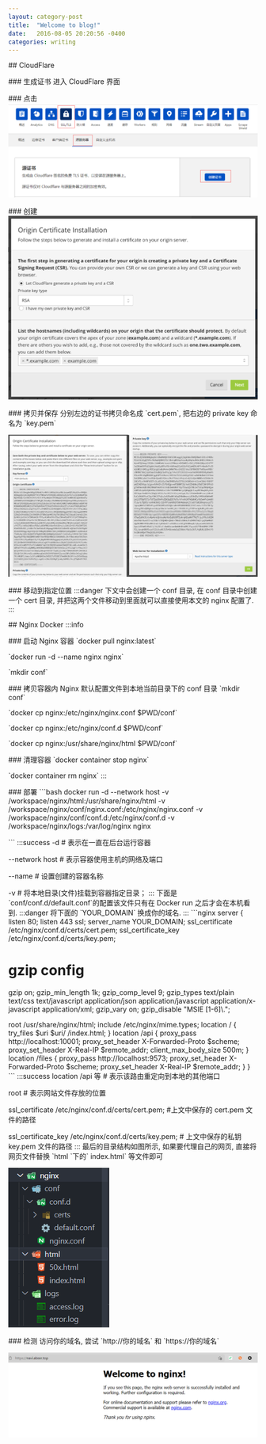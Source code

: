 ```yaml
--- 
layout: category-post
title:  "Welcome to blog!"
date:   2016-08-05 20:20:56 -0400
categories: writing
---
```


\## CloudFlare

\### 生成证书
进入 CloudFlare 界面

\### 点击
![image.png](assert/1622122889294-92bfe6b2-1432-4a57-b42b-1f04a0226ce2.png)

\### 创建
![](assert/1622122426093-47b98e13-2022-4af3-9b72-7df8b82cc492.png)

\### 拷贝并保存
分别左边的证书拷贝命名成 \`cert.pem\`, 把右边的 private key 命名为 \`key.pem\`

![](assert/1622122432592-da51b07b-1b87-4452-9ec1-475eb23bd582.png)

\### 移动到指定位置
:::danger
下文中会创建一个 conf 目录, 在 conf 目录中创建一个 cert 目录, 并把这两个文件移动到里面就可以直接使用本文的 nginx 配置了.
:::

\## Nginx Docker
:::info

\### 启动 Nginx 容器
\`docker pull nginx:latest\`

\`docker run -d --name nginx nginx\`

\`mkdir conf\`

\### 拷贝容器内 Nginx 默认配置文件到本地当前目录下的 conf 目录
\`mkdir conf\`

\`docker cp nginx:/etc/nginx/nginx.conf $PWD/conf\`

\`docker cp nginx:/etc/nginx/conf.d $PWD/conf\`

\`docker cp nginx:/usr/share/nginx/html $PWD/conf\`

\### 清理容器
\`docker container stop nginx\`

\`docker container rm nginx\`
:::

\### 部署
\`\`\`bash
docker run -d --network host -v /workspace/nginx/html:/usr/share/nginx/html -v /workspace/nginx/conf/nginx.conf:/etc/nginx/nginx.conf -v /workspace/nginx/conf/conf.d:/etc/nginx/conf.d -v /workspace/nginx/logs:/var/log/nginx nginx

\`\`\`
:::success
-d # 表示在一直在后台运行容器

--network host # 表示容器使用主机的网络及端口

--name # 设置创建的容器名称

-v # 将本地目录(文件)挂载到容器指定目录；
:::
下面是 \`conf/conf.d/default.conf\`的配置该文件只有在 Docker run 之后才会在本机看到.
:::danger
将下面的 \`YOUR\_DOMAIN\` 换成你的域名.
:::
\`\`\`nginx
server {
 listen 80;
 listen 443 ssl;
 server\_name YOUR\_DOMAIN;
 ssl\_certificate /etc/nginx/conf.d/certs/cert.pem;
 ssl\_certificate\_key /etc/nginx/conf.d/certs/key.pem;
 # gzip config
 gzip on;
 gzip\_min\_length 1k;
 gzip\_comp\_level 9;
 gzip\_types text/plain text/css text/javascript application/json application/javascript application/x-javascript application/xml;
 gzip\_vary on;
 gzip\_disable "MSIE [1-6]\\.";

 root /usr/share/nginx/html;
 include /etc/nginx/mime.types;
 location / {
 try\_files $uri $uri/ /index.html;
 }
 location /api {
 proxy\_pass http://localhost:10001;
 proxy\_set\_header X-Forwarded-Proto $scheme;
 proxy\_set\_header X-Real-IP $remote\_addr;
 client\_max\_body\_size 500m;
 }
 location /files {
 proxy\_pass http://localhost:9573;
 proxy\_set\_header X-Forwarded-Proto $scheme;
 proxy\_set\_header X-Real-IP $remote\_addr;
 }
}
\`\`\`
:::success
location /api 等 # 表示该路由重定向到本地的其他端口

root # 表示网站文件存放的位置

ssl\_certificate /etc/nginx/conf.d/certs/cert.pem; #上文中保存的 cert.pem 文件的路径

ssl\_certificate\_key /etc/nginx/conf.d/certs/key.pem; # 上文中保存的私钥 key.pem 文件的路径
:::
最后的目录结构如图所示, 如果要代理自己的网页, 直接将网页文件替换 \`html \`下的\` index.html\` 等文件即可

![image.png](assert/1622122382935-d262ba07-17b2-4227-bd4b-daf746bba97d.png)

\### 检测
访问你的域名, 尝试 \`http://你的域名\` 和 \`https://你的域名\`

![image.png](assert/1622122789711-0b3dc7d0-cda2-4213-a01d-d08d886384d6.png)